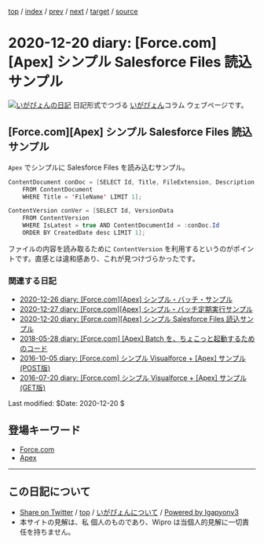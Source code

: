 [top](../index.html) 
 / [index](index.html) 
 / [prev](ig201003.html) 
 / [next](ig201223.html) 
 / [target](http://www.igapyon.jp/igapyon/diary/2020/ig201220.html) 
 / [source](https://github.com/igapyon/diary/blob/master/2020/ig201220.src.md) 

2020-12-20 diary: [Force.com][Apex] シンプル Salesforce Files 読込サンプル
=====================================================================================================
[![いがぴょんの日記](http://www.igapyon.jp/igapyon/diary/images/iga200306s.jpg "いがぴょん")](http://www.igapyon.jp/igapyon/diary/memo/memoigapyon.html) 日記形式でつづる [いがぴょん](http://www.igapyon.jp/igapyon/diary/memo/memoigapyon.html)コラム ウェブページです。

## [Force.com][Apex] シンプル Salesforce Files 読込サンプル

`Apex` でシンプルに Salesforce Files を読み込むサンプル。

```java
ContentDocument conDoc = [SELECT Id, Title, FileExtension, Description, ContentSize, LastModifiedDate, ParentId
    FROM ContentDocument
    WHERE Title = 'FileName' LIMIT 1];

ContentVersion conVer = [SELECT Id, VersionData
    FROM ContentVersion
    WHERE IsLatest = true AND ContentDocumentId = :conDoc.Id
    ORDER BY CreatedDate desc LIMIT 1];
```

ファイルの内容を読み取るために `ContentVersion` を利用するというのがポイントです。直感とは違和感あり、これが見つけづらかったです。

### 関連する日記

- [2020-12-26 diary: [Force.com][Apex] シンプル・バッチ・サンプル](http://www.igapyon.jp/igapyon/diary/2020/ig201226.html)
- [2020-12-27 diary: [Force.com][Apex] シンプル・バッチ定期実行サンプル](http://www.igapyon.jp/igapyon/diary/2020/ig201227.html)
- [2020-12-20 diary: [Force.com][Apex] シンプル Salesforce Files 読込サンプル](http://www.igapyon.jp/igapyon/diary/2020/ig201220.html)
- [2018-05-28 diary: [Force.com] [Apex] Batch を、ちょこっと起動するためのコード](http://www.igapyon.jp/igapyon/diary/2018/ig180528.html)
- [2016-10-05 diary: [Force.com] シンプル Visualforce + [Apex] サンプル (POST版)](http://www.igapyon.jp/igapyon/diary/2016/ig161005.html)
- [2016-07-20 diary: [Force.com] シンプル Visualforce + [Apex] サンプル (GET版)](http://www.igapyon.jp/igapyon/diary/2016/ig160720.html)

Last modified: $Date: 2020-12-20 $

## 登場キーワード

* [Force.com](../keyword/force.com.html)
* [Apex](../keyword/apex.html)

----------------------------------------------------------------------------------------------------

## この日記について

* [Share on Twitter](https://twitter.com/intent/tweet?hashtags=igapyon%2Cdiary%2C%E3%81%84%E3%81%8C%E3%81%B4%E3%82%87%E3%82%93%2CForce.com%2CApex&text=%5BForce.com%5D%5BApex%5D+%E3%82%B7%E3%83%B3%E3%83%97%E3%83%AB+Salesforce+Files+%E8%AA%AD%E8%BE%BC%E3%82%B5%E3%83%B3%E3%83%97%E3%83%AB&url=http%3A%2F%2Fwww.igapyon.jp%2Figapyon%2Fdiary%2F2020%2Fig201220.html) / [top](../index.html) / [いがぴょんについて](http://www.igapyon.jp/igapyon/diary/memo/memoigapyon.html) / [Powered by Igapyonv3](https://github.com/igapyon/igapyonv3)
* 本サイトの見解は、私 個人のものであり、Wipro は当個人的見解に一切責任を持ちません。 
